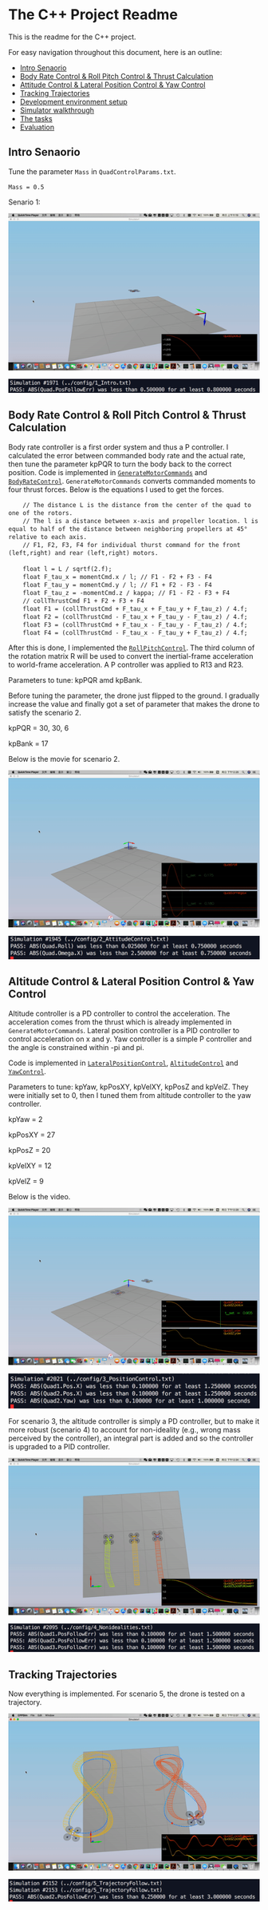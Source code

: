 # The C++ Project Readme #

This is the readme for the C++ project.

For easy navigation throughout this document, here is an outline:

 - [Intro Senaorio](#intro-senaorio)
 - [Body Rate Control & Roll Pitch Control & Thrust Calculation](#body-rate-control-&-roll-pitch-control-&-thrust-calculation)
 - [Attitude Control & Lateral Position Control & Yaw Control](#attitude-control-&-lateral-position-control-&-yaw-control)
 - [Tracking Trajectories](#tracking-trajectories)
 - [Development environment setup](#development-environment-setup)
 - [Simulator walkthrough](#simulator-walkthrough)
 - [The tasks](#the-tasks)
 - [Evaluation](#evaluation)

## Intro Senaorio
Tune the parameter `Mass` in `QuadControlParams.txt`.
```
Mass = 0.5
```

Senario 1:

![s1](animations/s1.gif)

![r1](images/s1.png)

## Body Rate Control & Roll Pitch Control & Thrust Calculation
Body rate controller is a first order system and thus a P controller. I calculated the error between commanded body rate and the actual rate, then tune the parameter kpPQR to turn the body back to the correct position. Code is implemented in [`GenerateMotorCommands`](src/QuadControl.cpp#L82) and [`BodyRateControl`](src/QuadControl.cpp#L120). `GenerateMotorCommands` converts commanded moments to four thrust forces. Below is the equations I used to get the forces. 
```
    // The distance L is the distance from the center of the quad to one of the rotors.
    // The l is a distance between x-axis and propeller location. l is equal to half of the distance between neighboring propellers at 45° relative to each axis.
    // F1, F2, F3, F4 for individual thurst command for the front (left,right) and rear (left,right) motors.
    
    float l = L / sqrtf(2.f);
    float F_tau_x = momentCmd.x / l; // F1 - F2 + F3 - F4
    float F_tau_y = momentCmd.y / l; // F1 + F2 - F3 - F4
    float F_tau_z = -momentCmd.z / kappa; // F1 - F2 - F3 + F4
    // collThrustCmd F1 + F2 + F3 + F4
    float F1 = (collThrustCmd + F_tau_x + F_tau_y + F_tau_z) / 4.f;
    float F2 = (collThrustCmd - F_tau_x + F_tau_y - F_tau_z) / 4.f;
    float F3 = (collThrustCmd + F_tau_x - F_tau_y - F_tau_z) / 4.f;
    float F4 = (collThrustCmd - F_tau_x - F_tau_y + F_tau_z) / 4.f;
```

After this is done, I implemented the [`RollPitchControl`](src/QuadControl.cpp#L153). The third column of the rotation matrix R will be used to convert the inertial-frame acceleration to world-frame acceleration. A P controller was applied to R13 and R23.

Parameters to tune: kpPQR amd kpBank.

Before tuning the parameter, the drone just flipped to the ground. I gradually increase the value and finally got a set of parameter that makes the drone to satisfy the scenario 2. 

kpPQR = 30, 30, 6

kpBank = 17

Below is the movie for scenario 2.

![s2](animations/s2.gif)

![r2](images/s2.png)


## Altitude Control & Lateral Position Control & Yaw Control
Altitude controller is a PD controller to control the acceleration. The acceleration comes from the thrust which is already implemented in `GenerateMotorCommands`.
Lateral position controller is a PID controller to control acceleration on x and y.
Yaw controller is a simple P controller and the angle is constrained within -pi and pi.

Code is implemented in [`LateralPositionControl`](src/QuadControl.cpp#L248), [`AltitudeControl`](src/QuadControl.cpp#L195) and [`YawControl`](src/QuadControl.cpp#L281).

Parameters to tune: kpYaw, kpPosXY, kpVelXY, kpPosZ and kpVelZ. They were initially set to 0, then I tuned them from altitude controller to the yaw controller. 

kpYaw = 2

kpPosXY = 27

kpPosZ = 20

kpVelXY = 12

kpVelZ = 9

Below is the video.

![s3](animations/s3.gif)

![r3](images/s3.png)

For scenario 3, the altitude controller is simply a PD controller, but to make it more robust (scenario 4) to account for non-ideality (e.g., wrong mass perceived by the controller), an integral part is added and so the controller is upgraded to a PID controller.

![s4](animations/s4.gif)

![r4](images/s4.png)


## Tracking Trajectories
Now everything is implemented. For scenario 5, the drone is tested on a trajectory.

![s5](animations/s5.gif)

![r5](images/s5.png)